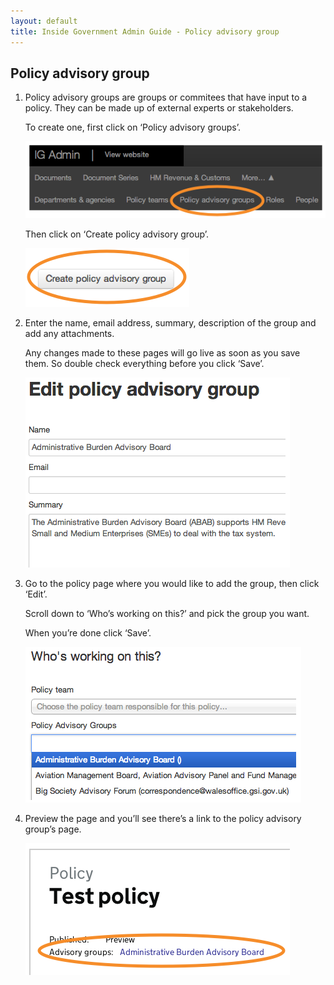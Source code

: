 ```yaml
---
layout: default
title: Inside Government Admin Guide - Policy advisory group
---
```


## Policy advisory group

1. Policy advisory groups are groups or commitees that have input to a policy. They can be made up of external experts or stakeholders.

	To create one, first click on ‘Policy advisory groups’.
	
	![Policy advisory group 1](policy-advisory-group-1.png)
	
	Then click on ‘Create policy advisory group’.

	![Policy advisory group 2](policy-advisory-group-2.png)

2. Enter the name, email address, summary, description of the group and add any attachments.

	Any changes made to these pages will go live as soon as you save them. So double check everything before you click ‘Save’.

	![Policy advisory group 3](policy-advisory-group-3.png)

3. Go to the policy page where you would like to add the group, then click ‘Edit’.

	Scroll down to ‘Who’s working on this?’ and pick the group you want.
	
	When you’re done click ‘Save’.

	![Policy advisory group 4](policy-advisory-group-4.png)
	
4. Preview the page and you’ll see there’s a link to the policy advisory group’s page.

	![Policy advisory group 5](policy-advisory-group-5.png)
